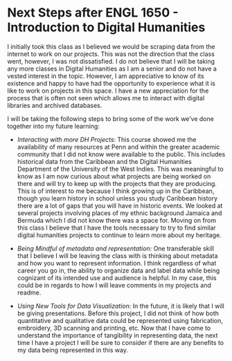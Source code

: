 # Next Steps after ENGL 1650 - Introduction to Digital Humanities

I initially took this class as I believed we would be scraping data from the internet to work on our projects. This was not the direction that the class went, however, I was not dissatisfied. 
I do not believe that I will be taking any more classes in Digital Humanities as I am a senior and do not have a vested interest in the topic. However, I am appreciative to know of its existence and 
happy to have had the opportunity to experience what it is like to work on projects in this space. I have a new appreciation for the process that is often not seen which allows me to interact with 
digital libraries and archived databases.

I will be taking the following steps to bring some of the work we’ve done together into my future learning: 

- *Interacting with more DH Projects:* This course showed me the availability of many resources at Penn and within the greater academic community that I did not know were available to the public. This includes historical data from the 
Caribbean and the Digital Humanities Department of the University of the West Indies. This was meaningful to know as I am now curious about what projects are being worked on there and will
try to keep up with the projects that they are producing. This is of interest to me because I think growing up in the Caribbean, though you learn history in school unless you study Caribbean history
there are a lot of gaps that you will have in historic events. We looked at several projects involving places of my ethnic background Jamaica and Bermuda which I did not know there was a space for. Moving 
on from this class I believe that I have the tools necessary to try to find similar digital humanities projects to continue to learn more about my heritage. 

- *Being Mindful of metadata and representation:* One transferable skill that I believe I will be leaving the class with is thinking about metadata and how you want to represent information. I think regardless of what career you go in, the 
ability to organize data and label data while being cognizant of its intended use and audience is helpful. In my case, this could be in regards to how I will leave comments in my projects and readme.

- *Using New Tools for Data Visualization:* In the future, it is likely that I will be giving presentations. Before this project, I did not think of how both quantitative and qualitative data could be 
represented using fabrication, embroidery, 3D scanning and printing, etc. Now that I have come to understand the importance of tangibility in representing data, the next time I have a project
I will be sure to consider if there are any benefits to my data being represented in this way. 
